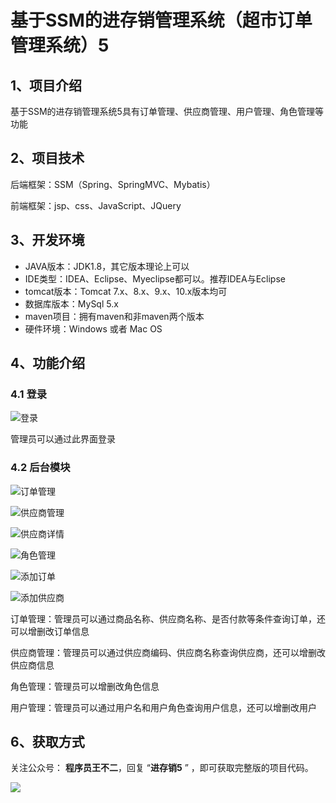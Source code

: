 # 基于SSM的进存销管理系统（超市订单管理系统）5

## 1、项目介绍

基于SSM的进存销管理系统5具有订单管理、供应商管理、用户管理、角色管理等功能


## 2、项目技术

后端框架：SSM（Spring、SpringMVC、Mybatis）

前端框架：jsp、css、JavaScript、JQuery

## 3、开发环境

- JAVA版本：JDK1.8，其它版本理论上可以
- IDE类型：IDEA、Eclipse、Myeclipse都可以。推荐IDEA与Eclipse
- tomcat版本：Tomcat 7.x、8.x、9.x、10.x版本均可
- 数据库版本：MySql 5.x
- maven项目：拥有maven和非maven两个版本
- 硬件环境：Windows 或者 Mac OS


## 4、功能介绍

### 4.1 登录

![登录](https://www.codeshop.fun/Typora-Images/202205202102679.jpg)

管理员可以通过此界面登录

### 4.2 后台模块

![订单管理](https://www.codeshop.fun/Typora-Images/%E8%AE%A2%E5%8D%95%E7%AE%A1%E7%90%86.jpg)

![供应商管理](https://www.codeshop.fun/Typora-Images/%E4%BE%9B%E5%BA%94%E5%95%86%E7%AE%A1%E7%90%86.jpg)

![供应商详情](https://www.codeshop.fun/Typora-Images/%E4%BE%9B%E5%BA%94%E5%95%86%E8%AF%A6%E6%83%85.jpg)

![角色管理](https://www.codeshop.fun/Typora-Images/%E8%A7%92%E8%89%B2%E7%AE%A1%E7%90%86.jpg)

![添加订单](https://www.codeshop.fun/Typora-Images/%E6%B7%BB%E5%8A%A0%E8%AE%A2%E5%8D%95.jpg)

![添加供应商](https://www.codeshop.fun/Typora-Images/%E6%B7%BB%E5%8A%A0%E4%BE%9B%E5%BA%94%E5%95%86.jpg)

订单管理：管理员可以通过商品名称、供应商名称、是否付款等条件查询订单，还可以增删改订单信息

供应商管理：管理员可以通过供应商编码、供应商名称查询供应商，还可以增删改供应商信息

角色管理：管理员可以增删改角色信息

用户管理：管理员可以通过用户名和用户角色查询用户信息，还可以增删改用户


## 6、获取方式

关注公众号： **程序员王不二**，回复 “**进存销5** ” ，即可获取完整版的项目代码。

 ![](https://www.codeshop.fun/Typora-Images/202205281253739.png)


  

